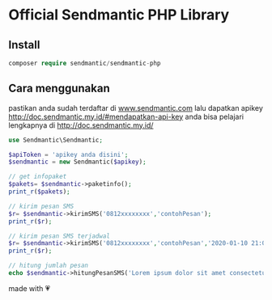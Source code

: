 # Official Sendmantic PHP Library

## Install
```php
composer require sendmantic/sendmantic-php
```

## Cara menggunakan
pastikan anda sudah terdaftar di www.sendmantic.com
lalu dapatkan apikey http://doc.sendmantic.my.id/#mendapatkan-api-key
anda bisa pelajari lengkapnya di http://doc.sendmantic.my.id/

```php
use Sendmantic\Sendmantic;

$apiToken = 'apikey anda disini';
$sendmantic = new Sendmantic($apikey);

// get infopaket
$pakets= $sendmantic->paketinfo();
print_r($pakets);

// kirim pesan SMS
$r= $sendmantic->kirimSMS('0812xxxxxxxx','contohPesan');
print_r($r);

// kirim pesan SMS terjadwal
$r= $sendmantic->kirimSMS('0812xxxxxxxx','contohPesan','2020-01-10 21:03:01');
print_r($r);

// hitung jumlah pesan 
echo $sendmantic->hitungPesanSMS('Lorem ipsum dolor sit amet consectetur adipisicing elit. Perferendis optio ipsa iusto nesciunt ratione unde in cumque, numquam officiis obcaecati totam fugiat harum fuga nisi nulla beatae modi a sunt!');


```




made with 💗 

